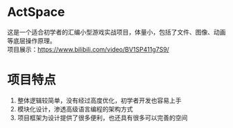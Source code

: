 # ActSpace
这是一个适合初学者的汇编小型游戏实战项目，体量小，包括了文件、图像、动画等底层操作原理。\
项目展示：https://www.bilibili.com/video/BV1SP411g7S9/
# 项目特点
1. 整体逻辑较简单，没有经过高度优化，初学者开发也容易上手
2. 模块化设计，渗透高级语言编程的架构方式
3. 项目框架为设计提供了很多便利，也还具有很多可以完善的空间
